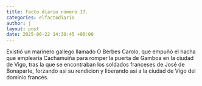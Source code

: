 ```yaml
---
title: Facto diario número 17.
categories: elfactodiario
author: j
layout: post
date: 2025-06-22 14:30:45 +00:00
---
```

Existió un marinero gallego llamado O Berbes Carolo, que empuñó el hacha que emplearía Cachamuiña para romper la puerta de Gamboa en la ciudad de Vigo, tras la que se encontraban los soldados franceses de José de Bonaparte, forzando asi su rendicion y liberando asi a la ciudad de Vigo del dominio francés.
